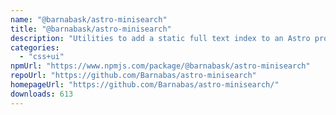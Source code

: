 ```yaml
---
name: "@barnabask/astro-minisearch"
title: "@barnabask/astro-minisearch"
description: "Utilities to add a static full text index to an Astro project"
categories:
  - "css+ui"
npmUrl: "https://www.npmjs.com/package/@barnabask/astro-minisearch"
repoUrl: "https://github.com/Barnabas/astro-minisearch"
homepageUrl: "https://github.com/Barnabas/astro-minisearch/"
downloads: 613
---
```

